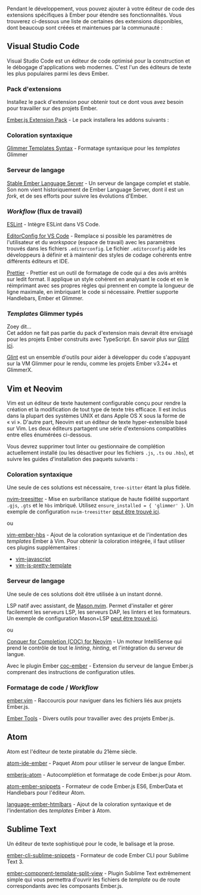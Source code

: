 Pendant le développement, vous pouvez ajouter à votre éditeur de code des extensions spécifiques à Ember pour étendre ses fonctionnalités. Vous trouverez ci-dessous une liste de certaines des extensions disponibles, dont beaucoup sont créées et maintenues par la communauté&nbsp;:

<!-- spell ignore -->
## Visual Studio Code

<!-- spell ignore -->
Visual Studio Code est un éditeur de code optimisé pour la construction et le débogage d'applications web modernes. C'est l'un des éditeurs de texte les plus populaires parmi les devs Ember.

### Pack d'extensions

Installez le pack d'extension pour obtenir tout ce dont vous avez besoin pour travailler sur des projets Ember.

[Ember.js Extension Pack](https://marketplace.visualstudio.com/items?itemName=EmberTooling.emberjs) - Le pack installera les addons suivants&nbsp;:

### Coloration syntaxique

<!-- spell ignore -->
[Glimmer Templates Syntax](https://marketplace.visualstudio.com/items?itemName=lifeart.vscode-glimmer-syntax) - Formatage syntaxique pour les _templates_ Glimmer

### Serveur de langage

<!-- spell ignore -->
[Stable Ember Language Server](https://marketplace.visualstudio.com/items?itemName=lifeart.vscode-ember-unstable) - Un serveur de langage complet et stable. Son nom vient historiquement de Ember Language Server, dont il est un _fork_, et de ses efforts pour suivre les évolutions d'Ember.

### _Workflow_ (flux de travail)

[ESLint](https://marketplace.visualstudio.com/items?itemName=dbaeumer.vscode-eslint) - Intègre ESLint dans VS Code.

[EditorConfig for VS Code](https://marketplace.visualstudio.com/items?itemName=EditorConfig.EditorConfig) - Remplace si possible les paramètres de l'utilisateur et du _workspace_ (espace de travail) avec les paramètres trouvés dans les fichiers `.editorconfig`. Le fichier `.editorconfig` aide les développeurs à définir et à maintenir des styles de codage cohérents entre différents éditeurs et IDE.

[Prettier](https://marketplace.visualstudio.com/items?itemName=esbenp.prettier-vscode) - Prettier est un outil de formatage de code qui a des avis arrêtés sur ledit format. Il applique un style cohérent en analysant le code et en le réimprimant avec ses propres règles qui prennent en compte la longueur de ligne maximale, en imbriquant le code si nécessaire. Prettier supporte Handlebars, Ember et Glimmer.

### _Templates_ Glimmer typés

<div class="cta">
  <div class="cta-note">
    <div class="cta-note-body">
      <div class="cta-note-heading">Zoey dit...</div>
      <div class="cta-note-message">
        Cet addon ne fait pas partie du pack d'extension mais devrait être envisagé pour les projets Ember construits avec TypeScript. En savoir plus sur <a href="https://typed-ember.gitbook.io/glint/">Glint ici</a>.
      </div>
    </div>
    <img src="/images/mascots/zoey.png" role="presentation" alt="">
  </div>
</div>

[Glint](https://marketplace.visualstudio.com/items?itemName=typed-ember.glint-vscode) est un ensemble d'outils pour aider à développer du code s'appuyant sur la VM Glimmer pour le rendu, comme les projets Ember v3.24+ et GlimmerX.

## Vim et Neovim

Vim est un éditeur de texte hautement configurable conçu pour rendre la création et la modification de tout type de texte très efficace. Il est inclus dans la plupart des systèmes UNIX et dans Apple OS X sous la forme de «&nbsp;vi&nbsp;». D'autre part, Neovim est un éditeur de texte hyper-extensible basé sur Vim. Les deux éditeurs partagent une série d'extensions compatibles entre elles énumérées ci-dessous.

Vous devrez supprimer tout linter ou gestionnaire de complétion actuellement installé (ou les désactiver pour les fichiers `.js`, `.ts` ou `.hbs`), et suivre les guides d'installation des paquets suivants&nbsp;:

### Coloration syntaxique

Une seule de ces solutions est nécessaire, `tree-sitter` étant la plus fidèle.

[nvim-treesitter](https://github.com/nvim-treesitter/nvim-treesitter) - Mise en surbrillance statique de haute fidélité supportant `.gjs`, `.gts` et le `hbs` imbriqué. Utilisez `ensure_installed = { 'glimmer' }`. Un exemple de configuration `nvim-treesitter` [peut être trouvé ici](https://github.com/NullVoxPopuli/dotfiles/blob/main/home/.config/nvim/lua/plugins/syntax.lua#L15).

ou

[vim-ember-hbs](https://github.com/joukevandermaas/vim-ember-hbs) - Ajout de la coloration syntaxique et de l'indentation des _templates_ Ember à Vim. Pour obtenir la coloration intégrée, il faut utiliser ces plugins supplémentaires&nbsp;:

- [vim-javascript](https://github.com/pangloss/vim-javascript)
- [vim-js-pretty-template](https://github.com/Quramy/vim-js-pretty-template)

### Serveur de langage

Une seule de ces solutions doit être utilisée à un instant donné.

LSP natif avec assistant, de [Mason.nvim](https://github.com/williamboman/mason.nvim). Permet d'installer et gérer facilement les serveurs LSP, les serveurs DAP, les linters et les formateurs. Un exemple de configuration Mason+LSP [peut être trouvé ici](https://github.com/NullVoxPopuli/dotfiles/tree/main/home/.config/nvim/lua).

ou

<!-- spell ignore -->
[Conquer for Completion (COC) for Neovim](https://github.com/neoclide/coc.nvim) - Un moteur IntelliSense qui prend le contrôle de tout le _linting_, _hinting_, et l'intégration du serveur de langue.

Avec le plugin Ember [coc-ember](https://github.com/NullVoxPopuli/coc-ember) - Extension du serveur de langue Ember.js comprenant des instructions de configuration utiles.

### Formatage de code / _Workflow_

[ember.vim](https://github.com/dsawardekar/ember.vim) - Raccourcis pour naviguer dans les fichiers liés aux projets Ember.js.

<!-- spell ignore -->
[Ember Tools](https://github.com/AndrewRadev/ember_tools.vim) - Divers outils pour travailler avec des projets Ember.js.

## Atom

<!-- spell ignore -->
Atom est l'éditeur de texte piratable du 21ème siècle.

[atom-ide-ember](https://github.com/josa42/atom-ide-ember) - Paquet Atom pour utiliser le serveur de langue Ember.

[emberjs-atom](https://atom.io/packages/emberjs-atom) - Autocomplétion et formatage de code Ember.js pour Atom.

[atom-ember-snippets](https://github.com/mattmcmanus/atom-ember-snippets) - Formateur de code Ember.js ES6, EmberData et Handlebars pour l'éditeur Atom.

[language-ember-htmlbars](https://atom.io/packages/language-ember-htmlbars) - Ajout de la coloration syntaxique et de l'indentation des _templates_ Ember à Atom.

<!-- spell ignore -->
## Sublime Text

Un éditeur de texte sophistiqué pour le code, le balisage et la prose.

<!-- spell ignore -->
[ember-cli-sublime-snippets](https://github.com/terminalvelocity/ember-cli-sublime-snippets) - Formateur de code Ember CLI pour Sublime Text 3.

<!-- spell ignore -->
[ember-component-template-split-view](https://github.com/mmitchellgarcia/ember-component-template-split-view) - Plugin Sublime Text extrêmement simple qui vous permettra d'ouvrir les fichiers de _template_ ou de route correspondants avec les composants Ember.js.
